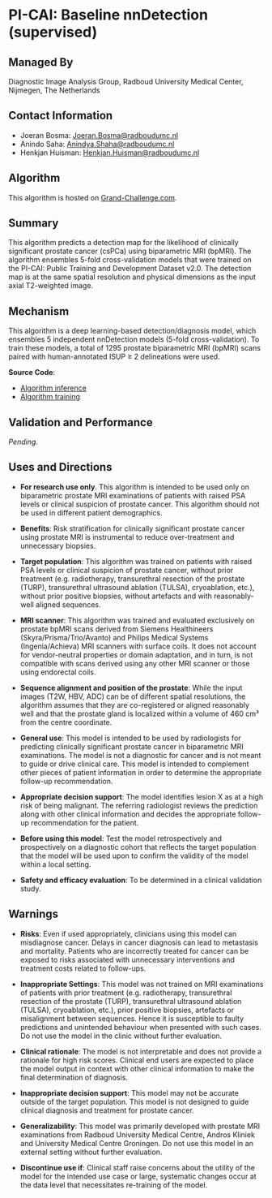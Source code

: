 # PI-CAI: Baseline nnDetection (supervised)

## Managed By
Diagnostic Image Analysis Group,
Radboud University Medical Center,
Nijmegen, The Netherlands

## Contact Information
- Joeran Bosma: Joeran.Bosma@radboudumc.nl
- Anindo Saha: Anindya.Shaha@radboudumc.nl
- Henkjan Huisman: Henkjan.Huisman@radboudumc.nl

## Algorithm
This algorithm is hosted on [Grand-Challenge.com](https://grand-challenge.org/algorithms/the-pi-cai-challenge-baseline-nndetection/).

## Summary
This algorithm predicts a detection map for the likelihood of clinically significant prostate cancer (csPCa) using biparametric MRI (bpMRI). The algorithm ensembles 5-fold cross-validation models that were trained on the PI-CAI: Public Training and Development Dataset v2.0. The detection map is at the same spatial resolution and physical dimensions as the input axial T2-weighted image.

## Mechanism
This algorithm is a deep learning-based detection/diagnosis model, which ensembles 5 independent nnDetection models  (5-fold cross-validation). To train these models, a total of 1295 prostate biparametric MRI (bpMRI) scans paired with human-annotated ISUP ≥ 2 delineations were used.

**Source Code**: 

* [Algorithm inference](https://github.com/DIAGNijmegen/picai_nndetection_gc_algorithm)
* [Algorithm training](https://github.com/DIAGNijmegen/picai_baseline/blob/main/nndetection_baseline.md)

## Validation and Performance
_Pending._

## Uses and Directions
- **For research use only**. This algorithm is intended to be used only on biparametric prostate MRI examinations of patients with raised PSA levels or clinical suspicion of prostate cancer. This algorithm should not be used in different patient demographics. 

- **Benefits**: Risk stratification for clinically significant prostate cancer using prostate MRI is instrumental to reduce over-treatment and unnecessary biopsies. 

- **Target population**: This algorithm was trained on patients with raised PSA levels or clinical suspicion of prostate cancer, without prior treatment  (e.g. radiotherapy, transurethral resection of the prostate (TURP), transurethral ultrasound ablation (TULSA), cryoablation, etc.), without prior positive biopsies, without artefacts and with reasonably-well aligned sequences. 

- **MRI scanner**: This algorithm was trained and evaluated exclusively on prostate bpMRI scans derived from Siemens Healthineers (Skyra/Prisma/Trio/Avanto) and Philips Medical Systems  (Ingenia/Achieva)  MRI scanners with surface coils. It does not account for vendor-neutral properties or domain adaptation, and in turn, is not compatible with scans derived using any other MRI scanner or those using endorectal coils.

- **Sequence alignment and position of the prostate**: While the input images (T2W, HBV, ADC) can be of different spatial resolutions, the algorithm assumes that they are co-registered or aligned reasonably well and that the prostate gland is localized within a volume of 460 cm³ from the centre coordinate.

- **General use**: This model is intended to be used by radiologists for predicting clinically significant prostate cancer in biparametric MRI examinations. The model is not a diagnostic for cancer and is not meant to guide or drive clinical care. This model is intended to complement other pieces of patient information in order to determine the appropriate follow-up recommendation.

- **Appropriate decision support**: The model identifies lesion X as at a high risk of being malignant. The referring radiologist reviews the prediction along with other clinical information and decides the appropriate follow-up recommendation for the patient.

- **Before using this model**: Test the model retrospectively and prospectively on a diagnostic cohort that reflects the target population that the model will be used upon to confirm the validity of the model within a local setting. 

- **Safety and efficacy evaluation**: To be determined in a clinical validation study.

## Warnings
- **Risks**: Even if used appropriately, clinicians using this model can misdiagnose cancer. Delays in cancer diagnosis can lead to metastasis and mortality. Patients who are incorrectly treated for cancer can be exposed to risks associated with unnecessary interventions and treatment costs related to follow-ups. 

- **Inappropriate Settings**: This model was not trained on MRI examinations of patients with prior treatment  (e.g. radiotherapy, transurethral resection of the prostate (TURP), transurethral ultrasound ablation (TULSA), cryoablation, etc.), prior positive biopsies, artefacts or misalignment between sequences. Hence it is susceptible to faulty predictions and unintended behaviour when presented with such cases. Do not use the model in the clinic without further evaluation. 

- **Clinical rationale**: The model is not interpretable and does not provide a rationale for high risk scores. Clinical end users are expected to place the model output in context with other clinical information to make the final determination of diagnosis.

- **Inappropriate decision support**: This model may not be accurate outside of the target population. This model is not designed to guide clinical diagnosis and treatment for prostate cancer. 

- **Generalizability**: This model was primarily developed with prostate MRI examinations from Radboud University Medical Centre,  Andros Kliniek and University Medical Centre Groningen. Do not use this model in an external setting without further evaluation.

- **Discontinue use if**: Clinical staff raise concerns about the utility of the model for the intended use case or large, systematic changes occur at the data level that necessitates re-training of the model.
